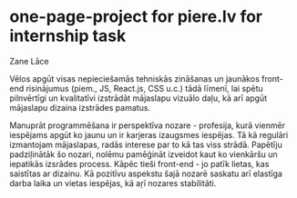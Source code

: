 # one-page-project for piere.lv for internship task

Zane Lāce

Vēlos apgūt visas nepieciešamās tehniskās zināšanas un jaunākos front-end risinājumus (piem., JS, React.js, CSS u.c.) tādā līmenī, lai spētu pilnvērtīgi un kvalitatīvi izstrādāt mājaslapu vizuālo daļu, kā arī apgūt mājaslapu dizaina izstrādes pamatus.

Manuprāt programmēšana ir perspektīva nozare - profesija, kurā vienmēr iespējams apgūt ko jaunu un ir karjeras izaugsmes iespējas. Tā kā regulāri izmantojam mājaslapas, radās interese par to kā tas viss strādā. Papētīju padziļinātāk šo nozari, nolēmu pamēģināt izveidot kaut ko vienkāršu un iepatikās izsrādes process. Kāpēc tieši front-end - jo patīk lietas, kas saistītas ar dizainu. Kā pozitīvu aspekstu šajā nozarē saskatu arī elastīga darba laika un vietas iespējas, kā aŗī nozares stabilitāti.

